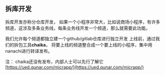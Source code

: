 ## 拆库开发

拆库开发亦称分仓库开发， 如果一个小程序非常大，比如说商场小程序，有许多频道，这涉及多条业务线，每条业务线开发一个频道，那么就需要此功能。

我们允许每个频道都独立建一个github/gitlab仓库进行独立开发
上线前，通过我们的拆包工具**chaika**， 将要上线的频道整合成一个要上线的小程序，集中用nanachi进行转译发布。

注： chaika还没有发布，内部人士可以先行了解它 [https://ued.qunar.com/micrapp/](https://ued.qunar.com/micrapp/)


